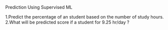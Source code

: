 Prediction Using Supervised ML

 1.Predict the percentage of an student based on the number of study hours.
 2.What will be predicted score if a student for 9.25 hr/day ?
